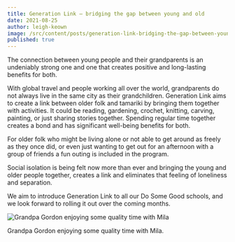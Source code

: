 ```yaml
---
title: Generation Link – bridging the gap between young and old
date: 2021-08-25
author: leigh-keown
image: /src/content/posts/generation-link-bridging-the-gap-between-young-and-old.jpg
published: true
---
```


The connection between young people and their grandparents is an undeniably strong one and one that creates positive and long-lasting benefits for both.

With global travel and people working all over the world, grandparents do not always live in the same city as their grandchildren. Generation Link aims to create a link between older folk and tamariki by bringing them together with activities. It could be reading, gardening, crochet, knitting, carving, painting, or just sharing stories together. Spending regular time together creates a bond and has significant well-being benefits for both.

For older folk who might be living alone or not able to get around as freely as they once did, or even just wanting to get out for an afternoon with a group of friends a fun outing is included in the program.

Social isolation is being felt now more than ever and bringing the young and older people together, creates a link and eliminates that feeling of loneliness and separation.

We aim to introduce Generation Link to all our Do Some Good schools, and we look forward to rolling it out over the coming months.

![Grandpa Gordon enjoying some quality time with Mila](/img/news/generation-link-bridging-the-gap-between-young-and-old.jpg)

<p class="text-center">Grandpa Gordon enjoying some quality time with Mila.</p>
